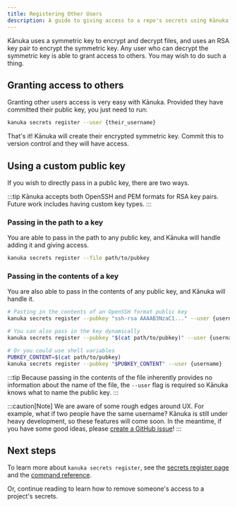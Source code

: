 ```yaml
---
title: Registering Other Users
description: A guide to giving access to a repo's secrets using Kānuka.
---
```


Kānuka uses a symmetric key to encrypt and decrypt files, and uses an RSA key
pair to encrypt the symmetric key. Any user who can decrypt the symmetric key
is able to grant access to others. You may wish to do such a thing.

## Granting access to others

Granting other users access is very easy with Kānuka. Provided they have
committed their public key, you just need to run:

```bash
kanuka secrets register --user {their_username}
```

That's it! Kānuka will create their encrypted symmetric key. Commit this to
version control and they will have access.

## Using a custom public key

If you wish to directly pass in a public key, there are two ways.

:::tip
Kānuka accepts both OpenSSH and PEM formats for RSA key pairs. Future work
includes having custom key types.
:::

### Passing in the path to a key

You are able to pass in the path to any public key, and Kānuka will handle
adding it and giving access.

```bash
kanuka secrets register --file path/to/pubkey
```

### Passing in the contents of a key

You are also able to pass in the contents of any public key, and Kānuka will
handle it.

```bash
# Pasting in the contents of an OpenSSH format public key
kanuka secrets register --pubkey "ssh-rsa AAAAB3NzaC1..." --user {username}

# You can also pass in the key dynamically
kanuka secrets register --pubkey "$(cat path/to/pubkey)" --user {username}

# Or you could use shell variables
PUBKEY_CONTENT=$(cat path/to/pubkey)
kanuka secrets register --pubkey "$PUBKEY_CONTENT" --user {username}
```

:::tip
Because passing in the contents of the file inherently provides no information
about the name of the file, the `--user` flag is required so Kānuka knows what
to name the public key.
:::

:::caution[Note]
We are aware of some rough edges around UX. For example, what if two people
have the same username? Kānuka is still under heavy development, so these
features will come soon. In the meantime, if you have some good ideas, please
[create a GitHub issue](https://github.com/PolarWolf314/kanuka/issues)!
:::

## Next steps

To learn more about `kanuka secrets register`, see the [secrets register
page]() and the [command reference]().

Or, continue reading to learn how to remove someone's access to a project's
secrets.
